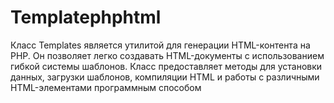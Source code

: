 # Templatephphtml
Класс Templates является утилитой для генерации HTML-контента на PHP. Он позволяет легко создавать HTML-документы с использованием гибкой системы шаблонов. Класс предоставляет методы для установки данных, загрузки шаблонов, компиляции HTML и работы с различными HTML-элементами программным способом
